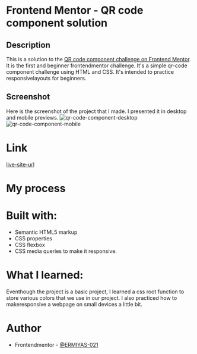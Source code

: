 # Frontend Mentor - QR code component solution

## Description

This is a solution to the [QR code component challenge on Frontend Mentor](https://www.frontendmentor.io/challenges/qr-code-component-iux_sIO_H).
It is the first and beginner frontendmentor challenge. It's a simple qr-code component challenge using HTML and CSS. It's intended to practice responsivelayouts for beginners.

## Screenshot

Here is the screenshot of the project that I made. I presented it in desktop and mobile previews.
![qr-code-component-desktop](~/rio_21/QR-code-component.png)
![qr-code-component-mobile](~/rio_21/Frontendmentor-QR-code-component.png)

# Link
[live-site-url](http://127.0.0.1:8080/QRcode.html)

# My process

# Built with:
- Semantic HTML5 markup
- CSS properties
- CSS flexbox
- CSS media queries to make it responsive.

# What I learned:

Eventhough the project is a basic project, I learned a css root function to store various colors that we use in our project. I also practiced how to makeresponsive a webpage on small devices a little bit.

# Author
- Frontendmentor - [@ERMIYAS-021](https://www.frontendmentor.io/profile/ERMIYAS-021)

